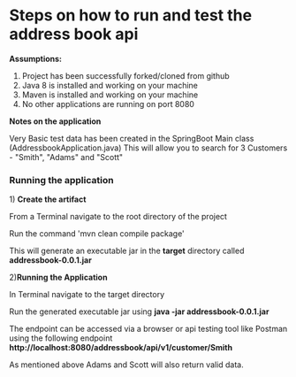 <h1> Steps on how to run and test the address book api </h1>

<b> Assumptions: </b>

1) Project has been successfully forked/cloned from github
2) Java 8 is installed and working on your machine
3) Maven is installed and working on your machine
3) No other applications are running on port 8080


<b> Notes on the application </b>

Very Basic test data has been created in the SpringBoot Main class (AddressbookApplication.java)
This will allow you to search for 3 Customers - "Smith", "Adams" and "Scott"

<h3> Running the application </h3>
1) <b>Create the artifact</b>

 From a Terminal navigate to the root directory of the project 

 Run the command 'mvn clean compile package'

 This will generate an executable jar in the <b>target</b> directory called <b>addressbook-0.0.1.jar</b>

2)<b>Running the Application</b>

 In Terminal navigate to the target directory

 Run the generated executable jar using <b> java -jar addressbook-0.0.1.jar </b>

 The endpoint can be accessed via a browser or api testing tool like Postman using the following endpoint <b> http://localhost:8080/addressbook/api/v1/customer/Smith </b>
 
 As mentioned above Adams and Scott will also return valid data.

